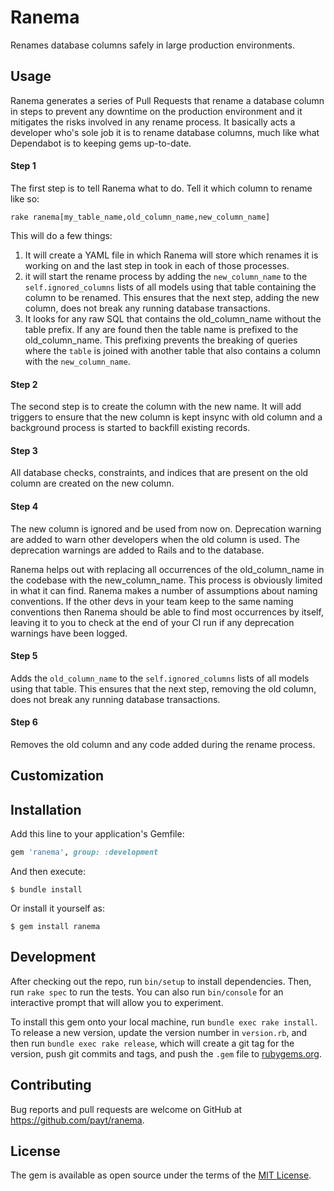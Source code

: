 # Ranema

Renames database columns safely in large production environments.

## Usage

Ranema generates a series of Pull Requests that rename a database column in steps to prevent any downtime on the production environment and it mitigates the risks involved in any rename process. It basically acts a developer who's sole job it is to rename database columns, much like what Dependabot is to keeping gems up-to-date.

#### Step 1

The first step is to tell Ranema what to do. Tell it which column to rename like so:
```console
rake ranema[my_table_name,old_column_name,new_column_name]
```

This will do a few things:
1. It will create a YAML file in which Ranema will store which renames it is working on and the last step in took in each of those processes.
2. it will start the rename process by adding the `new_column_name` to the `self.ignored_columns` lists of all models using that table containing the column to be renamed. This ensures that the next step, adding the new column, does not break any running database transactions.
3. It looks for any raw SQL that contains the old_column_name without the table prefix. If any are found then the table name is prefixed to the old_column_name. This prefixing prevents the breaking of queries where the `table` is joined with another table that also contains a column with the `new_column_name`.

#### Step 2

The second step is to create the column with the new name. It will add triggers to ensure that the new column is kept insync with old column and a background process is started to backfill existing records.

#### Step 3

All database checks, constraints, and indices that are present on the old column are created on the new column.

#### Step 4

The new column is ignored and be used from now on. Deprecation warning are added to warn other developers when the old column is used. The deprecation warnings are added to Rails and to the database.

Ranema helps out with replacing all occurrences of the old_column_name in the codebase with the new_column_name. This process is obviously limited in what it can find. Ranema makes a number of assumptions about naming conventions. If the other devs in your team keep to the same naming conventions then Ranema should be able to find most occurrences by itself, leaving it to you to check at the end of your CI run if any deprecation warnings have been logged.

#### Step 5

Adds the `old_column_name` to the `self.ignored_columns` lists of all models using that table. This ensures that the next step, removing the old column, does not break any running database transactions.

#### Step 6

Removes the old column and any code added during the rename process.

## Customization

## Installation

Add this line to your application's Gemfile:

```ruby
gem 'ranema', group: :development
```

And then execute:

    $ bundle install

Or install it yourself as:

    $ gem install ranema

## Development

After checking out the repo, run `bin/setup` to install dependencies. Then, run `rake spec` to run the tests. You can also run `bin/console` for an interactive prompt that will allow you to experiment.

To install this gem onto your local machine, run `bundle exec rake install`. To release a new version, update the version number in `version.rb`, and then run `bundle exec rake release`, which will create a git tag for the version, push git commits and tags, and push the `.gem` file to [rubygems.org](https://rubygems.org).

## Contributing

Bug reports and pull requests are welcome on GitHub at https://github.com/payt/ranema.

## License

The gem is available as open source under the terms of the [MIT License](https://opensource.org/licenses/MIT).
